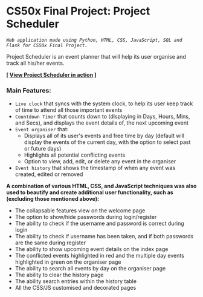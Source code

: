 # **CS50x Final Project: Project Scheduler**
*`Web application made using Python, HTML, CSS, JavaScript, SQL and Flask for CS50x Final Project.`*

Project Scheduler is an event planner that will help its user organise and track all his/her events.

**[ [View Project Scheduler in action](https://youtu.be/a56itkgH8_Q) ]**

### **Main Features:**

* `Live clock` that syncs with the system clock, to help its user keep track of time to attend all those important events
* `Countdown Timer` that counts down to (displaying in Days, Hours, Mins, and Secs), and displays the event details of, the next upcoming event
* `Event organiser` that:
    * Displays all of its user's events and free time by day (default will display the events of the current day, with the option to select past or future days)
    * Highlights all potential conflicting events
    * Option to view, add, edit, or delete any event in the organiser
* `Event history` that shows the timestamp of when any event was created, edited or removed

**A combination of various HTML, CSS, and JavaScript techniques was also used to beautify and create additional user functionality, such as (excluding those mentioned above):**

* The collapsable features view on the welcome page
* The option to show/hide passwords during login/register
* The ability to check if the username and password is correct during login
* The ability to check if username has been taken, and if both passwords are the same during register
* The ability to show upcoming event details on the index page
* The conflicted events highlighted in red and the multiple day events highlighted in green on the organiser page
* The ability to search all events by day on the organiser page
* The ability to clear the history page
* The ability search entries within the history table
* All the CSS/JS customised and decorated pages
